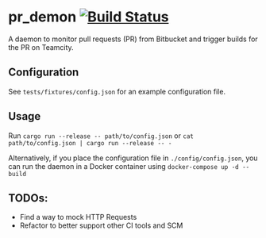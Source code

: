 # pr_demon [![Build Status](https://travis-ci.org/lawliet89/pr_demon.svg?branch=master)](https://travis-ci.org/lawliet89/pr_demon)
A daemon to monitor pull requests (PR) from Bitbucket and trigger builds for the PR on Teamcity.

## Configuration
See `tests/fixtures/config.json` for an example configuration file.

## Usage
Run `cargo run --release -- path/to/config.json` or `cat path/to/config.json | cargo run --release -- -`

Alternatively, if you place the configuration file in `./config/config.json`, you can run the daemon in a Docker
container using `docker-compose up -d --build`

## TODOs:
 - Find a way to mock HTTP Requests
 - Refactor to better support other CI tools and SCM
